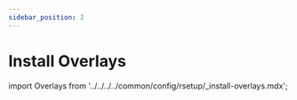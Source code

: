 ```yaml
---
sidebar_position: 2
---
```


# Install Overlays

import Overlays from '../../../../common/config/rsetup/\_install-overlays.mdx';

<Overlays />

